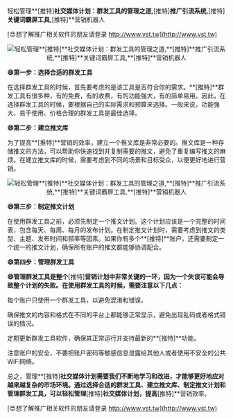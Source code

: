 轻松管理**[推特]**社交媒体计划：群发工具的管理之道,**[推特]**推广引流系统,**[推特]**关键词霸屏工具,**[推特]**营销机器人

[😍想了解推广相关软件的朋友请登录 http://www.vst.tw](http://www.vst.tw)

 <center><img src="https://vst.tw/MP4/tuiguang/png/5.png" alt="轻松管理**[推特]**社交媒体计划：群发工具的管理之道,**[推特]**推广引流系统,**[推特]**关键词霸屏工具,**[推特]**营销机器人"></center>

**😄第一步：选择合适的群发工具**

在选择群发工具的时候，首先要考虑的是该工具是否符合你的需求。**[推特]**群发工具有很多种，有的免费，有的收费，有的功能强大，有的简单易用。因此，在选择群发工具的时候，要根据自己的实际需求和预算来选择。一般来说，功能强大、易于使用、价格合理的群发工具是最佳选择。

**😄第二步：建立推文库**

为了提高**[推特]**营销的效率，建立一个推文库是非常必要的。推文库是一种存储推文的方法，可以帮助你快速找到并复制需要的推文，避免了重复编写推文的麻烦。在建立推文库的时候，需要考虑到不同的场景和目标受众，以便更好地进行营销。

 <center><img src="https://vst.tw/MP4/tuiguang/png/6.png" alt="轻松管理**[推特]**社交媒体计划：群发工具的管理之道,**[推特]**推广引流系统,**[推特]**关键词霸屏工具,**[推特]**营销机器人"></center>

**😄第三步：制定推文计划**

在使用群发工具之前，必须先制定一个推文计划。这个计划应该是一个完整的时间表，包含每天、每周、每月的发布计划。在制定推文计划时，需要考虑到推文的类型、主题、发布时间和频率等因素。如果你有多个**[推特]**账户，还需要制定一个统一的推文计划，确保所有账户的推文都能够协调配合。

**😄第四步：管理群发工具**

**😄管理群发工具是整个**[推特]**营销计划中非常关键的一环，因为一个失误可能会导致整个计划的失败。在使用群发工具的时候，需要注意以下几点：**

每个账户只使用一个群发工具，以避免混淆和错误。

确保推文的内容和格式在不同的平台上都能够正常显示，避免出现乱码或者格式错误的情况。

定期更新群发工具软件，确保其正常运行并支持最新的**[推特]**功能。

注意账户的安全，不要把账户密码等敏感信息泄露给其他人或者使用不安全的公共WiFi网络。

总之，管理**[推特]**社交媒体计划需要我们不断地学习和改进，才能够更好地应对越来越复杂的市场环境。通过选择合适的群发工具、建立推文库、制定推文计划和管理群发工具，可以轻松管理**[推特]**社交媒体计划，提高**[推特]**营销效率。

[😍想了解推广相关软件的朋友请登录 http://www.vst.tw](http://www.vst.tw)



